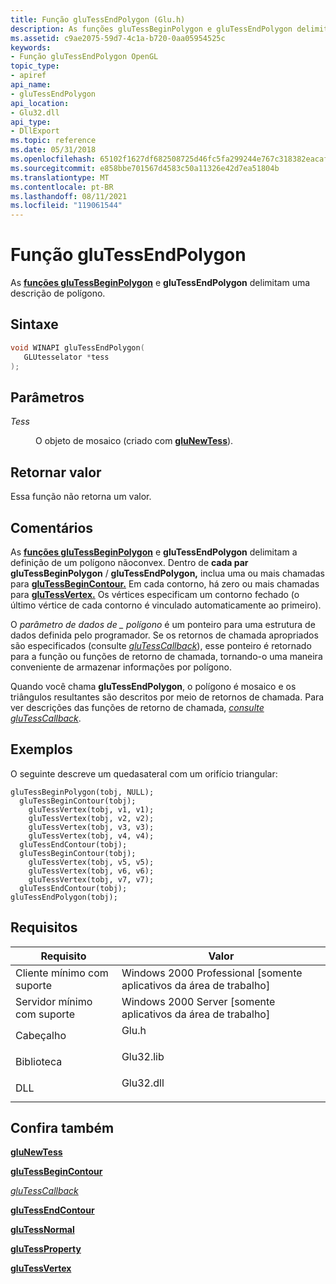 ```yaml
---
title: Função gluTessEndPolygon (Glu.h)
description: As funções gluTessBeginPolygon e gluTessEndPolygon delimitam uma descrição de polígono. | Função gluTessEndPolygon (Glu.h)
ms.assetid: c9ae2075-59d7-4c1a-b720-0aa05954525c
keywords:
- Função gluTessEndPolygon OpenGL
topic_type:
- apiref
api_name:
- gluTessEndPolygon
api_location:
- Glu32.dll
api_type:
- DllExport
ms.topic: reference
ms.date: 05/31/2018
ms.openlocfilehash: 65102f1627df682508725d46fc5fa299244e767c318382eacaf3585aa4a471e5
ms.sourcegitcommit: e858bbe701567d4583c50a11326e42d7ea51804b
ms.translationtype: MT
ms.contentlocale: pt-BR
ms.lasthandoff: 08/11/2021
ms.locfileid: "119061544"
---
```

# <a name="glutessendpolygon-function"></a>Função gluTessEndPolygon

As [**funções gluTessBeginPolygon**](glutessbeginpolygon.md) e **gluTessEndPolygon** delimitam uma descrição de polígono.

## <a name="syntax"></a>Sintaxe


```C++
void WINAPI gluTessEndPolygon(
   GLUtesselator *tess
);
```



## <a name="parameters"></a>Parâmetros

<dl> <dt>

*Tess* 
</dt> <dd>

O objeto de mosaico (criado com [**gluNewTess**](glunewtess.md)).

</dd> </dl>

## <a name="return-value"></a>Retornar valor

Essa função não retorna um valor.

## <a name="remarks"></a>Comentários

As [**funções gluTessBeginPolygon**](glutessbeginpolygon.md) e **gluTessEndPolygon** delimitam a definição de um polígono nãoconvex. Dentro de **cada par gluTessBeginPolygon**  /  **gluTessEndPolygon,** inclua uma ou mais chamadas para [**gluTessBeginContour.**](glutessbegincontour.md) Em cada contorno, há zero ou mais chamadas para [**gluTessVertex.**](glutessvertex.md) Os vértices especificam um contorno fechado (o último vértice de cada contorno é vinculado automaticamente ao primeiro).

O *parâmetro de dados de \_ polígono* é um ponteiro para uma estrutura de dados definida pelo programador. Se os retornos de chamada apropriados são especificados (consulte [*gluTessCallback*](glutess.md)), esse ponteiro é retornado para a função ou funções de retorno de chamada, tornando-o uma maneira conveniente de armazenar informações por polígono.

Quando você chama **gluTessEndPolygon**, o polígono é mosaico e os triângulos resultantes são descritos por meio de retornos de chamada. Para ver descrições das funções de retorno de chamada, [*consulte gluTessCallback*](glutess.md).

## <a name="examples"></a>Exemplos

O seguinte descreve um quedasateral com um orifício triangular:

``` syntax
gluTessBeginPolygon(tobj, NULL); 
  gluTessBeginContour(tobj); 
    gluTessVertex(tobj, v1, v1); 
    gluTessVertex(tobj, v2, v2); 
    gluTessVertex(tobj, v3, v3); 
    gluTessVertex(tobj, v4, v4); 
  gluTessEndContour(tobj); 
  gluTessBeginContour(tobj); 
    gluTessVertex(tobj, v5, v5); 
    gluTessVertex(tobj, v6, v6); 
    gluTessVertex(tobj, v7, v7); 
  gluTessEndContour(tobj); 
gluTessEndPolygon(tobj);
```

## <a name="requirements"></a>Requisitos



| Requisito | Valor |
|-------------------------------------|--------------------------------------------------------------------------------------|
| Cliente mínimo com suporte<br/> | Windows 2000 Professional \[somente aplicativos da área de trabalho\]<br/>                           |
| Servidor mínimo com suporte<br/> | Windows 2000 Server \[somente aplicativos da área de trabalho\]<br/>                                 |
| Cabeçalho<br/>                   | <dl> <dt>Glu.h</dt> </dl>     |
| Biblioteca<br/>                  | <dl> <dt>Glu32.lib</dt> </dl> |
| DLL<br/>                      | <dl> <dt>Glu32.dll</dt> </dl> |



## <a name="see-also"></a>Confira também

<dl> <dt>

[**gluNewTess**](glunewtess.md)
</dt> <dt>

[**gluTessBeginContour**](glutessbegincontour.md)
</dt> <dt>

[*gluTessCallback*](glutess.md)
</dt> <dt>

[**gluTessEndContour**](glutessendcontour.md)
</dt> <dt>

[**gluTessNormal**](glutessnormal.md)
</dt> <dt>

[**gluTessProperty**](glutessproperty.md)
</dt> <dt>

[**gluTessVertex**](glutessvertex.md)
</dt> </dl>

 

 





